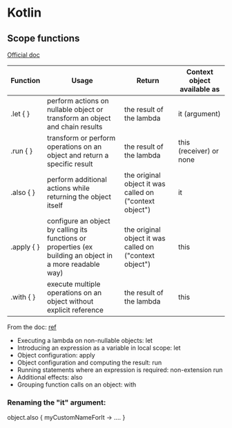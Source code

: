 # Kotlin

## Scope functions

[Official doc](https://kotlinlang.org/docs/scope-functions.html)

| Function   | Usage                                                                                                     | Return                                                  | Context object available as |
|------------|-----------------------------------------------------------------------------------------------------------|---------------------------------------------------------|-----------------------------|
| .let { }   | perform actions on nullable object or transform an object and chain results                               | the result of the lambda                                | it (argument)               |
| .run { }   | transform or perform operations on an object and return a specific result                                 | the result of the lambda                                | this (receiver) or none     |
| .also { }  | perform additional actions while returning the object itself                                              | the original object it was called on ("context object") | it                          |
| .apply { } | configure an object by calling its functions or properties (ex building an object in a more readable way) | the original object it was called on ("context object") | this                        |
| .with { }  | execute multiple operations on an object without explicit reference                                       | the result of the lambda                                | this                        |

From the doc: [ref](https://kotlinlang.org/docs/scope-functions.html#function-selection)

- Executing a lambda on non-nullable objects: let
- Introducing an expression as a variable in local scope: let
- Object configuration: apply
- Object configuration and computing the result: run
- Running statements where an expression is required: non-extension run
- Additional effects: also
- Grouping function calls on an object: with

### Renaming the "it" argument:

object.also { myCustomNameForIt -> .... }